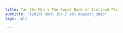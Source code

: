 ```yaml
---
title: Tan Chi Min v The Royal Bank of Scotland Plc
subtitle: "[2013] SGHC 154 / 20\_August\_2013"
tags: null

---
```


